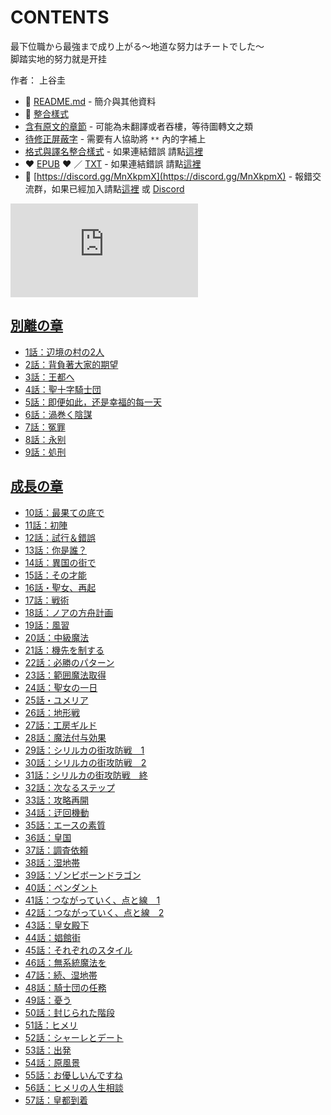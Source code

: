 # CONTENTS

最下位職から最強まで成り上がる～地道な努力はチートでした～  
脚踏实地的努力就是开挂  

作者： 上谷圭  



- :closed_book: [README.md](README.md) - 簡介與其他資料
- :pencil: [整合樣式](%E6%95%B4%E5%90%88%E6%A8%A3%E5%BC%8F.md)
- [含有原文的章節](ja.md) - 可能為未翻譯或者吞樓，等待圖轉文之類
- [待修正屏蔽字](%E5%BE%85%E4%BF%AE%E6%AD%A3%E5%B1%8F%E8%94%BD%E5%AD%97.md) - 需要有人協助將 `**` 內的字補上
- [格式與譯名整合樣式](https://github.com/bluelovers/node-novel/blob/master/lib/locales/%E6%9C%80%E4%B8%8B%E4%BD%8D%E8%81%B7%E3%81%8B%E3%82%89%E6%9C%80%E5%BC%B7%E3%81%BE%E3%81%A7%E6%88%90%E3%82%8A%E4%B8%8A%E3%81%8C%E3%82%8B%EF%BD%9E%E5%9C%B0%E9%81%93%E3%81%AA%E5%8A%AA%E5%8A%9B%E3%81%AF%E3%83%81%E3%83%BC%E3%83%88%E3%81%A7%E3%81%97%E3%81%9F%EF%BD%9E.ts) - 如果連結錯誤 請點[這裡](https://github.com/bluelovers/node-novel/blob/master/lib/locales/)
-  :heart: [EPUB](https://gitlab.com/demonovel/epub-txt/blob/master/user/%E6%9C%80%E4%B8%8B%E4%BD%8D%E8%81%B7%E3%81%8B%E3%82%89%E6%9C%80%E5%BC%B7%E3%81%BE%E3%81%A7%E6%88%90%E3%82%8A%E4%B8%8A%E3%81%8C%E3%82%8B%EF%BD%9E%E5%9C%B0%E9%81%93%E3%81%AA%E5%8A%AA%E5%8A%9B%E3%81%AF%E3%83%81%E3%83%BC%E3%83%88%E3%81%A7%E3%81%97%E3%81%9F%EF%BD%9E.epub) :heart:  ／ [TXT](https://gitlab.com/demonovel/epub-txt/blob/master/user/out/%E6%9C%80%E4%B8%8B%E4%BD%8D%E8%81%B7%E3%81%8B%E3%82%89%E6%9C%80%E5%BC%B7%E3%81%BE%E3%81%A7%E6%88%90%E3%82%8A%E4%B8%8A%E3%81%8C%E3%82%8B%EF%BD%9E%E5%9C%B0%E9%81%93%E3%81%AA%E5%8A%AA.out.txt) - 如果連結錯誤 請點[這裡](https://gitlab.com/demonovel/epub-txt/blob/master/user/)
- :mega: [https://discord.gg/MnXkpmX](https://discord.gg/MnXkpmX) - 報錯交流群，如果已經加入請點[這裡](https://discordapp.com/channels/467794087769014273/467794088285175809) 或 [Discord](https://discordapp.com/channels/@me)


![導航目錄](https://chart.apis.google.com/chart?cht=qr&chs=150x150&chl=https://gitlab.com/novel-group/txt-source/blob/master/user_out/最下位職から最強まで成り上がる～地道な努力はチートでした～/導航目錄.md "導航目錄")




## [別離の章](00000_%E5%88%A5%E9%9B%A2%E3%81%AE%E7%AB%A0)

- [1話：辺境の村の2人](00000_%E5%88%A5%E9%9B%A2%E3%81%AE%E7%AB%A0/1%E8%A9%B1%EF%BC%9A%E8%BE%BA%E5%A2%83%E3%81%AE%E6%9D%91%E3%81%AE2%E4%BA%BA.txt)
- [2話：背負著大家的期望](00000_%E5%88%A5%E9%9B%A2%E3%81%AE%E7%AB%A0/2%E8%A9%B1%EF%BC%9A%E8%83%8C%E8%B2%A0%E8%91%97%E5%A4%A7%E5%AE%B6%E7%9A%84%E6%9C%9F%E6%9C%9B.txt)
- [3話：王都へ](00000_%E5%88%A5%E9%9B%A2%E3%81%AE%E7%AB%A0/3%E8%A9%B1%EF%BC%9A%E7%8E%8B%E9%83%BD%E3%81%B8.txt)
- [4話：聖十字騎士団](00000_%E5%88%A5%E9%9B%A2%E3%81%AE%E7%AB%A0/4%E8%A9%B1%EF%BC%9A%E8%81%96%E5%8D%81%E5%AD%97%E9%A8%8E%E5%A3%AB%E5%9B%A3.txt)
- [5話：即便如此，还是幸福的每一天](00000_%E5%88%A5%E9%9B%A2%E3%81%AE%E7%AB%A0/5%E8%A9%B1%EF%BC%9A%E5%8D%B3%E4%BE%BF%E5%A6%82%E6%AD%A4%EF%BC%8C%E8%BF%98%E6%98%AF%E5%B9%B8%E7%A6%8F%E7%9A%84%E6%AF%8F%E4%B8%80%E5%A4%A9.txt)
- [6話：渦巻く陰謀](00000_%E5%88%A5%E9%9B%A2%E3%81%AE%E7%AB%A0/6%E8%A9%B1%EF%BC%9A%E6%B8%A6%E5%B7%BB%E3%81%8F%E9%99%B0%E8%AC%80.txt)
- [7話：冤罪](00000_%E5%88%A5%E9%9B%A2%E3%81%AE%E7%AB%A0/7%E8%A9%B1%EF%BC%9A%E5%86%A4%E7%BD%AA.txt)
- [8話：永别](00000_%E5%88%A5%E9%9B%A2%E3%81%AE%E7%AB%A0/8%E8%A9%B1%EF%BC%9A%E6%B0%B8%E5%88%AB.txt)
- [9話：処刑](00000_%E5%88%A5%E9%9B%A2%E3%81%AE%E7%AB%A0/9%E8%A9%B1%EF%BC%9A%E5%87%A6%E5%88%91.txt)


## [成長の章](00010_%E6%88%90%E9%95%B7%E3%81%AE%E7%AB%A0)

- [10話：最果ての底で](00010_%E6%88%90%E9%95%B7%E3%81%AE%E7%AB%A0/10%E8%A9%B1%EF%BC%9A%E6%9C%80%E6%9E%9C%E3%81%A6%E3%81%AE%E5%BA%95%E3%81%A7.txt)
- [11話：初陣](00010_%E6%88%90%E9%95%B7%E3%81%AE%E7%AB%A0/11%E8%A9%B1%EF%BC%9A%E5%88%9D%E9%99%A3.txt)
- [12話：試行＆錯誤](00010_%E6%88%90%E9%95%B7%E3%81%AE%E7%AB%A0/12%E8%A9%B1%EF%BC%9A%E8%A9%A6%E8%A1%8C%EF%BC%86%E9%8C%AF%E8%AA%A4.txt)
- [13話：你是誰？](00010_%E6%88%90%E9%95%B7%E3%81%AE%E7%AB%A0/13%E8%A9%B1%EF%BC%9A%E4%BD%A0%E6%98%AF%E8%AA%B0%EF%BC%9F.txt)
- [14話：異国の街で](00010_%E6%88%90%E9%95%B7%E3%81%AE%E7%AB%A0/14%E8%A9%B1%EF%BC%9A%E7%95%B0%E5%9B%BD%E3%81%AE%E8%A1%97%E3%81%A7.txt)
- [15話：その才能](00010_%E6%88%90%E9%95%B7%E3%81%AE%E7%AB%A0/15%E8%A9%B1%EF%BC%9A%E3%81%9D%E3%81%AE%E6%89%8D%E8%83%BD.txt)
- [16話・聖女、再起](00010_%E6%88%90%E9%95%B7%E3%81%AE%E7%AB%A0/16%E8%A9%B1%E3%83%BB%E8%81%96%E5%A5%B3%E3%80%81%E5%86%8D%E8%B5%B7.txt)
- [17話：戦術](00010_%E6%88%90%E9%95%B7%E3%81%AE%E7%AB%A0/17%E8%A9%B1%EF%BC%9A%E6%88%A6%E8%A1%93.txt)
- [18話：ノアの方舟計画](00010_%E6%88%90%E9%95%B7%E3%81%AE%E7%AB%A0/18%E8%A9%B1%EF%BC%9A%E3%83%8E%E3%82%A2%E3%81%AE%E6%96%B9%E8%88%9F%E8%A8%88%E7%94%BB.txt)
- [19話：風習](00010_%E6%88%90%E9%95%B7%E3%81%AE%E7%AB%A0/19%E8%A9%B1%EF%BC%9A%E9%A2%A8%E7%BF%92.txt)
- [20話：中級魔法](00010_%E6%88%90%E9%95%B7%E3%81%AE%E7%AB%A0/20%E8%A9%B1%EF%BC%9A%E4%B8%AD%E7%B4%9A%E9%AD%94%E6%B3%95.txt)
- [21話：機先を制する](00010_%E6%88%90%E9%95%B7%E3%81%AE%E7%AB%A0/21%E8%A9%B1%EF%BC%9A%E6%A9%9F%E5%85%88%E3%82%92%E5%88%B6%E3%81%99%E3%82%8B.txt)
- [22話：必勝のパターン](00010_%E6%88%90%E9%95%B7%E3%81%AE%E7%AB%A0/22%E8%A9%B1%EF%BC%9A%E5%BF%85%E5%8B%9D%E3%81%AE%E3%83%91%E3%82%BF%E3%83%BC%E3%83%B3.txt)
- [23話：範囲魔法取得](00010_%E6%88%90%E9%95%B7%E3%81%AE%E7%AB%A0/23%E8%A9%B1%EF%BC%9A%E7%AF%84%E5%9B%B2%E9%AD%94%E6%B3%95%E5%8F%96%E5%BE%97.txt)
- [24話：聖女の一日](00010_%E6%88%90%E9%95%B7%E3%81%AE%E7%AB%A0/24%E8%A9%B1%EF%BC%9A%E8%81%96%E5%A5%B3%E3%81%AE%E4%B8%80%E6%97%A5.txt)
- [25話・ユメリア](00010_%E6%88%90%E9%95%B7%E3%81%AE%E7%AB%A0/25%E8%A9%B1%E3%83%BB%E3%83%A6%E3%83%A1%E3%83%AA%E3%82%A2.txt)
- [26話：地形戦](00010_%E6%88%90%E9%95%B7%E3%81%AE%E7%AB%A0/26%E8%A9%B1%EF%BC%9A%E5%9C%B0%E5%BD%A2%E6%88%A6.txt)
- [27話：工房ギルド](00010_%E6%88%90%E9%95%B7%E3%81%AE%E7%AB%A0/27%E8%A9%B1%EF%BC%9A%E5%B7%A5%E6%88%BF%E3%82%AE%E3%83%AB%E3%83%89.txt)
- [28話：魔法付与効果](00010_%E6%88%90%E9%95%B7%E3%81%AE%E7%AB%A0/28%E8%A9%B1%EF%BC%9A%E9%AD%94%E6%B3%95%E4%BB%98%E4%B8%8E%E5%8A%B9%E6%9E%9C.txt)
- [29話：シリルカの街攻防戦　1](00010_%E6%88%90%E9%95%B7%E3%81%AE%E7%AB%A0/29%E8%A9%B1%EF%BC%9A%E3%82%B7%E3%83%AA%E3%83%AB%E3%82%AB%E3%81%AE%E8%A1%97%E6%94%BB%E9%98%B2%E6%88%A6%E3%80%801.txt)
- [30話：シリルカの街攻防戦　2](00010_%E6%88%90%E9%95%B7%E3%81%AE%E7%AB%A0/30%E8%A9%B1%EF%BC%9A%E3%82%B7%E3%83%AA%E3%83%AB%E3%82%AB%E3%81%AE%E8%A1%97%E6%94%BB%E9%98%B2%E6%88%A6%E3%80%802.txt)
- [31話：シリルカの街攻防戦　終](00010_%E6%88%90%E9%95%B7%E3%81%AE%E7%AB%A0/31%E8%A9%B1%EF%BC%9A%E3%82%B7%E3%83%AA%E3%83%AB%E3%82%AB%E3%81%AE%E8%A1%97%E6%94%BB%E9%98%B2%E6%88%A6%E3%80%80%E7%B5%82.txt)
- [32話：次なるステップ](00010_%E6%88%90%E9%95%B7%E3%81%AE%E7%AB%A0/32%E8%A9%B1%EF%BC%9A%E6%AC%A1%E3%81%AA%E3%82%8B%E3%82%B9%E3%83%86%E3%83%83%E3%83%97.txt)
- [33話：攻略再開](00010_%E6%88%90%E9%95%B7%E3%81%AE%E7%AB%A0/33%E8%A9%B1%EF%BC%9A%E6%94%BB%E7%95%A5%E5%86%8D%E9%96%8B.txt)
- [34話：迂回機動](00010_%E6%88%90%E9%95%B7%E3%81%AE%E7%AB%A0/34%E8%A9%B1%EF%BC%9A%E8%BF%82%E5%9B%9E%E6%A9%9F%E5%8B%95.txt)
- [35話：エースの素質](00010_%E6%88%90%E9%95%B7%E3%81%AE%E7%AB%A0/35%E8%A9%B1%EF%BC%9A%E3%82%A8%E3%83%BC%E3%82%B9%E3%81%AE%E7%B4%A0%E8%B3%AA.txt)
- [36話：皇国](00010_%E6%88%90%E9%95%B7%E3%81%AE%E7%AB%A0/36%E8%A9%B1%EF%BC%9A%E7%9A%87%E5%9B%BD.txt)
- [37話：調査依頼](00010_%E6%88%90%E9%95%B7%E3%81%AE%E7%AB%A0/37%E8%A9%B1%EF%BC%9A%E8%AA%BF%E6%9F%BB%E4%BE%9D%E9%A0%BC.txt)
- [38話：湿地帯](00010_%E6%88%90%E9%95%B7%E3%81%AE%E7%AB%A0/38%E8%A9%B1%EF%BC%9A%E6%B9%BF%E5%9C%B0%E5%B8%AF.txt)
- [39話：ゾンビボーンドラゴン](00010_%E6%88%90%E9%95%B7%E3%81%AE%E7%AB%A0/39%E8%A9%B1%EF%BC%9A%E3%82%BE%E3%83%B3%E3%83%93%E3%83%9C%E3%83%BC%E3%83%B3%E3%83%89%E3%83%A9%E3%82%B4%E3%83%B3.txt)
- [40話：ペンダント](00010_%E6%88%90%E9%95%B7%E3%81%AE%E7%AB%A0/40%E8%A9%B1%EF%BC%9A%E3%83%9A%E3%83%B3%E3%83%80%E3%83%B3%E3%83%88.txt)
- [41話：つながっていく、点と線　1](00010_%E6%88%90%E9%95%B7%E3%81%AE%E7%AB%A0/41%E8%A9%B1%EF%BC%9A%E3%81%A4%E3%81%AA%E3%81%8C%E3%81%A3%E3%81%A6%E3%81%84%E3%81%8F%E3%80%81%E7%82%B9%E3%81%A8%E7%B7%9A%E3%80%801.txt)
- [42話：つながっていく、点と線　2](00010_%E6%88%90%E9%95%B7%E3%81%AE%E7%AB%A0/42%E8%A9%B1%EF%BC%9A%E3%81%A4%E3%81%AA%E3%81%8C%E3%81%A3%E3%81%A6%E3%81%84%E3%81%8F%E3%80%81%E7%82%B9%E3%81%A8%E7%B7%9A%E3%80%802.txt)
- [43話：皇女殿下](00010_%E6%88%90%E9%95%B7%E3%81%AE%E7%AB%A0/43%E8%A9%B1%EF%BC%9A%E7%9A%87%E5%A5%B3%E6%AE%BF%E4%B8%8B.txt)
- [44話：娼館街](00010_%E6%88%90%E9%95%B7%E3%81%AE%E7%AB%A0/44%E8%A9%B1%EF%BC%9A%E5%A8%BC%E9%A4%A8%E8%A1%97.txt)
- [45話：それぞれのスタイル](00010_%E6%88%90%E9%95%B7%E3%81%AE%E7%AB%A0/45%E8%A9%B1%EF%BC%9A%E3%81%9D%E3%82%8C%E3%81%9E%E3%82%8C%E3%81%AE%E3%82%B9%E3%82%BF%E3%82%A4%E3%83%AB.txt)
- [46話：無系統魔法を](00010_%E6%88%90%E9%95%B7%E3%81%AE%E7%AB%A0/46%E8%A9%B1%EF%BC%9A%E7%84%A1%E7%B3%BB%E7%B5%B1%E9%AD%94%E6%B3%95%E3%82%92.txt)
- [47話：続、湿地帯](00010_%E6%88%90%E9%95%B7%E3%81%AE%E7%AB%A0/47%E8%A9%B1%EF%BC%9A%E7%B6%9A%E3%80%81%E6%B9%BF%E5%9C%B0%E5%B8%AF.txt)
- [48話：騎士団の任務](00010_%E6%88%90%E9%95%B7%E3%81%AE%E7%AB%A0/48%E8%A9%B1%EF%BC%9A%E9%A8%8E%E5%A3%AB%E5%9B%A3%E3%81%AE%E4%BB%BB%E5%8B%99.txt)
- [49話：憂う](00010_%E6%88%90%E9%95%B7%E3%81%AE%E7%AB%A0/49%E8%A9%B1%EF%BC%9A%E6%86%82%E3%81%86.txt)
- [50話：封じられた階段](00010_%E6%88%90%E9%95%B7%E3%81%AE%E7%AB%A0/50%E8%A9%B1%EF%BC%9A%E5%B0%81%E3%81%98%E3%82%89%E3%82%8C%E3%81%9F%E9%9A%8E%E6%AE%B5.txt)
- [51話：ヒメリ](00010_%E6%88%90%E9%95%B7%E3%81%AE%E7%AB%A0/51%E8%A9%B1%EF%BC%9A%E3%83%92%E3%83%A1%E3%83%AA.txt)
- [52話：シャーレとデート](00010_%E6%88%90%E9%95%B7%E3%81%AE%E7%AB%A0/52%E8%A9%B1%EF%BC%9A%E3%82%B7%E3%83%A3%E3%83%BC%E3%83%AC%E3%81%A8%E3%83%87%E3%83%BC%E3%83%88.txt)
- [53話：出発](00010_%E6%88%90%E9%95%B7%E3%81%AE%E7%AB%A0/53%E8%A9%B1%EF%BC%9A%E5%87%BA%E7%99%BA.txt)
- [54話：原風景](00010_%E6%88%90%E9%95%B7%E3%81%AE%E7%AB%A0/54%E8%A9%B1%EF%BC%9A%E5%8E%9F%E9%A2%A8%E6%99%AF.txt)
- [55話：お優しいんですね](00010_%E6%88%90%E9%95%B7%E3%81%AE%E7%AB%A0/55%E8%A9%B1%EF%BC%9A%E3%81%8A%E5%84%AA%E3%81%97%E3%81%84%E3%82%93%E3%81%A7%E3%81%99%E3%81%AD.txt)
- [56話：ヒメリの人生相談](00010_%E6%88%90%E9%95%B7%E3%81%AE%E7%AB%A0/56%E8%A9%B1%EF%BC%9A%E3%83%92%E3%83%A1%E3%83%AA%E3%81%AE%E4%BA%BA%E7%94%9F%E7%9B%B8%E8%AB%87.txt)
- [57話：皇都到着](00010_%E6%88%90%E9%95%B7%E3%81%AE%E7%AB%A0/57%E8%A9%B1%EF%BC%9A%E7%9A%87%E9%83%BD%E5%88%B0%E7%9D%80.txt)

